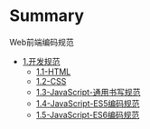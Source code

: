 # Summary

Web前端编码规范

* [1.开发规范]()
    * [1.1-HTML](1.开发规范/1.1-HTML.md)
    * [1.2-CSS](1.开发规范/1.2-CSS.md)
    * [1.3-JavaScript-通用书写规范](1.开发规范/1.3-JavaScript-通用书写规范.md)
    * [1.4-JavaScript-ES5编码规范](1.开发规范/1.4-JavaScript-ES5编码规范.md)
    * [1.5-JavaScript-ES6编码规范](1.开发规范/1.5-JavaScript-ES6编码规范.md)
